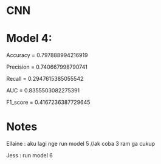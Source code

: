 # CNN

# Model 4:
Accuracy =  0.797888994216919

Precision =  0.740667998790741

Recall =  0.2947615385055542

AUC =  0.8355503082275391

F1_score =  0.4167236387729645
  
  
# Notes
Ellaine : aku lagi nge run model 5 //ak coba 3 ram ga cukup
          

Jess : run model 6
